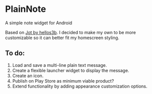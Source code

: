 # PlainNote
A simple note widget for Android

Based on [Jot by hellos3b](https://play.google.com/store/apps/details?id=com.simplidget.jot). I decided to make my own to be more customizable so it can better fit my homescreen styling.

## To do:
1. Load and save a multi-line plain text message.
2. Create a flexible launcher widget to display the message.
3. Create an icon.
4. Publish on Play Store as minimum viable product?
5. Extend functionality by adding appearance customization options.
